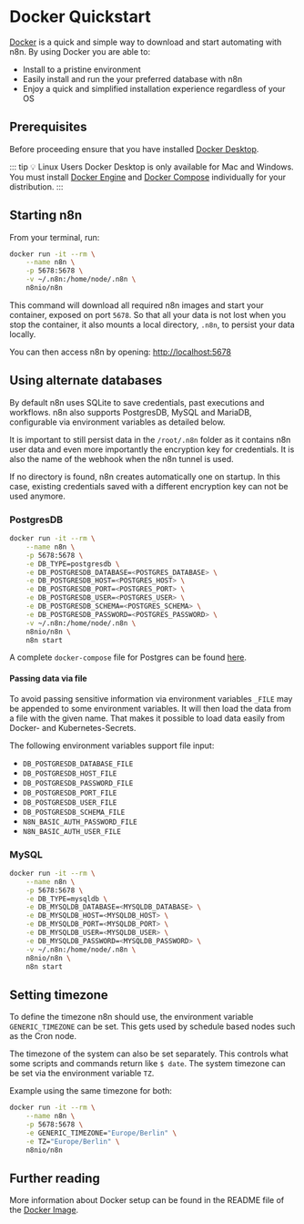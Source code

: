 # Docker Quickstart

[Docker](https://www.docker.com/) is a quick and simple way to download and start automating with n8n. By using Docker you are able to:

* Install to a pristine environment
* Easily install and run the your preferred database with n8n
* Enjoy a quick and simplified installation experience regardless of your OS

## Prerequisites

Before proceeding ensure that you have installed [Docker Desktop](https://docs.docker.com/get-docker/).

::: tip 💡 Linux Users 
Docker Desktop is only available for Mac and Windows. You must install [Docker Engine](https://docs.docker.com/engine/install/) and [Docker Compose](https://docs.docker.com/compose/install/) individually for your distribution.
:::

## Starting n8n

From your terminal, run:

```sh
docker run -it --rm \
	--name n8n \
	-p 5678:5678 \
	-v ~/.n8n:/home/node/.n8n \
	n8nio/n8n
```

This command will download all required n8n images and start your container, exposed on port `5678`. So that all your data is not lost when you stop the container, it also mounts a local directory, `.n8n`, to persist your data locally.

You can then access n8n by opening:
[http://localhost:5678](http://localhost:5678)

## Using alternate databases

By default n8n uses SQLite to save credentials, past executions and workflows.
n8n also supports PostgresDB, MySQL and MariaDB, configurable via
environment variables as detailed below.

It is important to still persist data in the `/root/.n8n` folder as it contains n8n user data and even more importantly the encryption key
for credentials. It is also the name of the webhook when the n8n tunnel is used. 

If no directory is found, n8n creates automatically one on
startup. In this case, existing credentials saved with a different encryption key can not be used anymore.

### PostgresDB

```sh
docker run -it --rm \
	--name n8n \
	-p 5678:5678 \
	-e DB_TYPE=postgresdb \
	-e DB_POSTGRESDB_DATABASE=<POSTGRES_DATABASE> \
	-e DB_POSTGRESDB_HOST=<POSTGRES_HOST> \
	-e DB_POSTGRESDB_PORT=<POSTGRES_PORT> \
	-e DB_POSTGRESDB_USER=<POSTGRES_USER> \
	-e DB_POSTGRESDB_SCHEMA=<POSTGRES_SCHEMA> \
	-e DB_POSTGRESDB_PASSWORD=<POSTGRES_PASSWORD> \
	-v ~/.n8n:/home/node/.n8n \
	n8nio/n8n \
	n8n start
```

A complete `docker-compose` file for Postgres can be found [here](https://github.com/n8n-io/n8n/blob/master/docker/compose/withPostgres/README.md).

#### Passing data via file

To avoid passing sensitive information via environment variables `_FILE` may be appended to some environment variables. It will then load the data from a file with the given name. That makes it possible to load data easily from Docker- and Kubernetes-Secrets.

The following environment variables support file input:
  - `DB_POSTGRESDB_DATABASE_FILE`
  - `DB_POSTGRESDB_HOST_FILE`
  - `DB_POSTGRESDB_PASSWORD_FILE`
  - `DB_POSTGRESDB_PORT_FILE`
  - `DB_POSTGRESDB_USER_FILE`
  - `DB_POSTGRESDB_SCHEMA_FILE`
  - `N8N_BASIC_AUTH_PASSWORD_FILE`
  - `N8N_BASIC_AUTH_USER_FILE`


### MySQL

```sh
docker run -it --rm \
	--name n8n \
	-p 5678:5678 \
	-e DB_TYPE=mysqldb \
	-e DB_MYSQLDB_DATABASE=<MYSQLDB_DATABASE> \
	-e DB_MYSQLDB_HOST=<MYSQLDB_HOST> \
	-e DB_MYSQLDB_PORT=<MYSQLDB_PORT> \
	-e DB_MYSQLDB_USER=<MYSQLDB_USER> \
	-e DB_MYSQLDB_PASSWORD=<MYSQLDB_PASSWORD> \
	-v ~/.n8n:/home/node/.n8n \
	n8nio/n8n \
	n8n start
```

## Setting timezone

To define the timezone n8n should use, the environment variable `GENERIC_TIMEZONE` can be set. This gets used by schedule based nodes such as the Cron node.

The timezone of the system can also be set separately. This controls what
some scripts and commands return like `$ date`. The system timezone can be set via the environment variable `TZ`.

Example using the same timezone for both:

```sh
docker run -it --rm \
	--name n8n \
	-p 5678:5678 \
	-e GENERIC_TIMEZONE="Europe/Berlin" \
	-e TZ="Europe/Berlin" \
	n8nio/n8n
```

## Further reading

More information about Docker setup can be found in the README file of the [Docker Image](https://github.com/n8n-io/n8n/blob/master/docker/images/n8n/README.md).